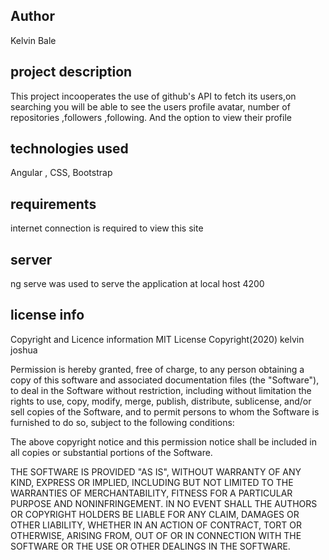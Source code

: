 ## Author
Kelvin Bale

## project description
This project incooperates the use of github's API to fetch its users,on searching you will be able to see the users 
profile avatar, number of repositories ,followers ,following.
And the option to view their profile
## technologies used 
Angular , CSS, Bootstrap

## requirements
internet connection is required to view this site

## server
ng serve was used to serve the application at local host 4200

## license info

Copyright and Licence information MIT License Copyright(2020) kelvin joshua

Permission is hereby granted, free of charge, to any person obtaining a copy of this software and associated documentation files (the "Software"), to deal in the Software without restriction, including without limitation the rights to use, copy, modify, merge, publish, distribute, sublicense, and/or sell copies of the Software, and to permit persons to whom the Software is furnished to do so, subject to the following conditions:

The above copyright notice and this permission notice shall be included in all copies or substantial portions of the Software.

THE SOFTWARE IS PROVIDED "AS IS", WITHOUT WARRANTY OF ANY KIND, EXPRESS OR IMPLIED, INCLUDING BUT NOT LIMITED TO THE WARRANTIES OF MERCHANTABILITY, FITNESS FOR A PARTICULAR PURPOSE AND NONINFRINGEMENT. IN NO EVENT SHALL THE AUTHORS OR COPYRIGHT HOLDERS BE LIABLE FOR ANY CLAIM, DAMAGES OR OTHER LIABILITY, WHETHER IN AN ACTION OF CONTRACT, TORT OR OTHERWISE, ARISING FROM, OUT OF OR IN CONNECTION WITH THE SOFTWARE OR THE USE OR OTHER DEALINGS IN THE SOFTWARE.